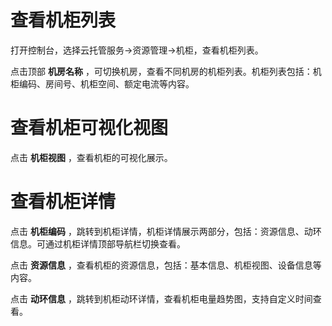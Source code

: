 # 查看机柜列表

打开控制台，选择云托管服务->资源管理->机柜，查看机柜列表。

点击顶部 **机房名称** ，可切换机房，查看不同机房的机柜列表。机柜列表包括：机柜编码、房间号、机柜空间、额定电流等内容。


# 查看机柜可视化视图
点击 **机柜视图** ，查看机柜的可视化展示。

# 查看机柜详情
点击 **机柜编码** ，跳转到机柜详情，机柜详情展示两部分，包括：资源信息、动环信息。可通过机柜详情顶部导航栏切换查看。

点击 **资源信息** ，查看机柜的资源信息，包括：基本信息、机柜视图、设备信息等内容。

点击 **动环信息** ，跳转到机柜动环详情，查看机柜电量趋势图，支持自定义时间查看。
